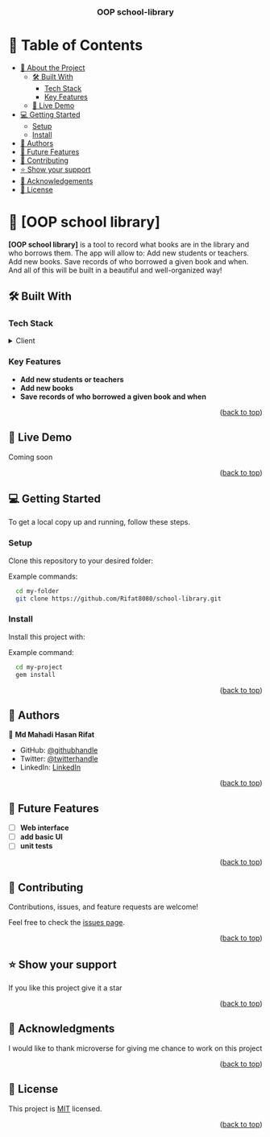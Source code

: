 <a name="readme-top"></a>

<div align="center">
  <h3><b>OOP school-library</b></h3>

</div>

<!-- TABLE OF CONTENTS -->

# 📗 Table of Contents

- [📖 About the Project](#about-project)
  - [🛠 Built With](#built-with)
    - [Tech Stack](#tech-stack)
    - [Key Features](#key-features)
  - [🚀 Live Demo](#live-demo)
- [💻 Getting Started](#getting-started)
  - [Setup](#setup)
  - [Install](#install)
- [👥 Authors](#authors)
- [🔭 Future Features](#future-features)
- [🤝 Contributing](#contributing)
- [⭐️ Show your support](#support)
- [🙏 Acknowledgements](#acknowledgements)
- [📝 License](#license)

<!-- PROJECT DESCRIPTION -->

# 📖 [OOP school library] <a name="about-project"></a>

**[OOP school library]** is a tool to record what books are in the library and who borrows them. The app will allow to: Add new students or teachers. Add new books. Save records of who borrowed a given book and when. And all of this will be built in a beautiful and well-organized way!

## 🛠 Built With <a name="built-with"></a>

### Tech Stack <a name="tech-stack"></a>

<details>
  <summary>Client</summary>
  <ul>
    <li><a href="https://ruby.org/">Ruby</a></li>
  </ul>
</details>

<!-- Features -->

### Key Features <a name="key-features"></a>

- **Add new students or teachers**
- **Add new books**
- **Save records of who borrowed a given book and when**

<p align="right">(<a href="#readme-top">back to top</a>)</p>

<!-- LIVE DEMO -->

## 🚀 Live Demo <a name="live-demo"></a>

Coming soon

<p align="right">(<a href="#readme-top">back to top</a>)</p>

<!-- GETTING STARTED -->

## 💻 Getting Started <a name="getting-started"></a>


To get a local copy up and running, follow these steps.



### Setup

Clone this repository to your desired folder:


Example commands:

```sh
  cd my-folder
  git clone https://github.com/Rifat8080/school-library.git
```


### Install

Install this project with:

Example command:

```sh
  cd my-project
  gem install
```

<p align="right">(<a href="#readme-top">back to top</a>)</p>

<!-- AUTHORS -->

## 👥 Authors <a name="authors"></a>

👤 **Md Mahadi Hasan Rifat**

- GitHub: [@githubhandle](https://github.com/Rifat8080)
- Twitter: [@twitterhandle](https://twitter.com/mdmahadirifat98)
- LinkedIn: [LinkedIn](https://www.linkedin.com/in/md-mahadi-hasan-rifat-8b7851265/)

<p align="right">(<a href="#readme-top">back to top</a>)</p>

<!-- FUTURE FEATURES -->

## 🔭 Future Features <a name="future-features"></a>

- [ ] **Web interface**
- [ ] **add basic UI**
- [ ] **unit tests**

<p align="right">(<a href="#readme-top">back to top</a>)</p>

<!-- CONTRIBUTING -->

## 🤝 Contributing <a name="contributing"></a>

Contributions, issues, and feature requests are welcome!

Feel free to check the [issues page](https://github.com/Rifat8080/school-library/issues).

<p align="right">(<a href="#readme-top">back to top</a>)</p>

<!-- SUPPORT -->

## ⭐️ Show your support <a name="support"></a>


If you like this project give it a star

<p align="right">(<a href="#readme-top">back to top</a>)</p>

<!-- ACKNOWLEDGEMENTS -->

## 🙏 Acknowledgments <a name="acknowledgements"></a>

I would like to thank microverse for giving me chance to work on this project

<p align="right">(<a href="#readme-top">back to top</a>)</p>


<!-- LICENSE -->

## 📝 License <a name="license"></a>

This project is [MIT](./MIT.md) licensed.


<p align="right">(<a href="#readme-top">back to top</a>)</p>

